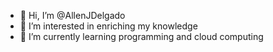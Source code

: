 - 👋 Hi, I’m @AllenJDelgado
- 👀 I’m interested in enriching my knowledge
- 🌱 I’m currently learning programming and cloud computing


<!---
AllenJDelgado/AllenJDelgado is a ✨ special ✨ repository because its `README.md` (this file) appears on your GitHub profile.
You can click the Preview link to take a look at your changes.
--->
